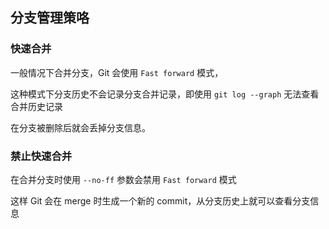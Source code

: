 ## 分支管理策咯

### 快速合并

一般情况下合并分支，Git 会使用 `Fast forward` 模式，

这种模式下分支历史不会记录分支合并记录，即使用 `git log --graph` 无法查看合并历史记录

在分支被删除后就会丢掉分支信息。


### 禁止快速合并

在合并分支时使用 `--no-ff` 参数会禁用 `Fast forward` 模式

这样 Git 会在 merge 时生成一个新的 commit，从分支历史上就可以查看分支信息